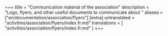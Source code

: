 +++
title = "Communication material of the association"
description = "Logo, flyers, and other useful documents to communicate about "
aliases = ["en/documentation/association/flyers"]
[extra]
untranslated = "activities/association/flyers/index.fr.md"
translations = [
    "activities/association/flyers/index.fr.md"
]
+++
